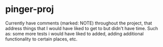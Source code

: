 # pinger-proj


Currently have comments (marked: NOTE) throughout the project, that address things that I would have liked to get to but didn't have time. Such as: some more tests i would have liked to added, adding additional functionality to certain places, etc. 
